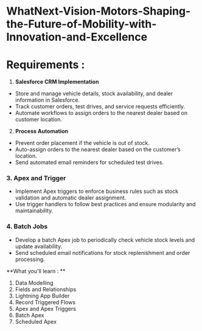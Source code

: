 # WhatNext-Vision-Motors-Shaping-the-Future-of-Mobility-with-Innovation-and-Excellence


# **Requirements :**

1.  **Salesforce CRM Implementation**

*   Store and manage vehicle details, stock availability, and dealer information in Salesforce.
*   Track customer orders, test drives, and service requests efficiently.
*   Automate workflows to assign orders to the nearest dealer based on customer location.

2.  **Process Automation**

*   Prevent order placement if the vehicle is out of stock.
*   Auto-assign orders to the nearest dealer based on the customer’s location.
*   Send automated email reminders for scheduled test drives.

### **3. Apex and Trigger**

*   Implement Apex triggers to enforce business rules such as stock validation and automatic dealer assignment.
*   Use trigger handlers to follow best practices and ensure modularity and maintainability.

### **4. Batch Jobs**

*   Develop a batch Apex job to periodically check vehicle stock levels and update availability.
*   Send scheduled email notifications for stock replenishment and order processing.

**What you'll learn : **

1.  Data Modelling
2.  Fields and Relationships
3.  Lightning App Builder
4.  Record Triggered Flows
5.  Apex and Apex Triggers
6.  Batch Apex 
7.  Scheduled Apex
